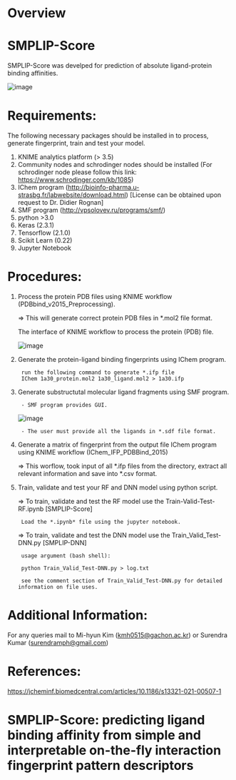 # Overview
# SMPLIP-Score
SMPLIP-Score was develped for prediction of absolute ligand-protein binding affinities.

![image](https://user-images.githubusercontent.com/51576785/120276925-504a8c80-c2ee-11eb-89fd-6b49995b7261.png)


# Requirements:

The following necessary packages should be installed in to process, generate fingerprint, train and test your model.

1. KNIME analytics platform (> 3.5)
2. Community nodes and schrodinger nodes should be installed (For schrodinger node please follow this link: https://www.schrodinger.com/kb/1085)
3. IChem program (http://bioinfo-pharma.u-strasbg.fr/labwebsite/download.html) [License can be obtained upon request to Dr. Didier Rognan]
4. SMF program (http://vpsolovev.ru/programs/smf/)
5. python >3.0
5. Keras (2.3.1)
6. Tensorflow (2.1.0)
7. Scikit Learn (0.22)
7. Jupyter Notebook

# Procedures:

1. Process the protein PDB files using KNIME workflow (PDBbind_v2015_Preprocessing).

   => This will generate correct protein PDB files in *.mol2 file format.
   
   The interface of KNIME workflow to process the protein (PDB) file.
   
   ![image](https://user-images.githubusercontent.com/51576785/120276689-fba71180-c2ed-11eb-8142-6bd865955a29.png)


2. Generate the protein-ligand binding fingerprints using IChem program.

		run the following command to generate *.ifp file
		IChem 1a30_protein.mol2 1a30_ligand.mol2 > 1a30.ifp
 
3. Generate substructutal molecular ligand fragments using SMF program.

	    - SMF program provides GUI.
	![image](https://user-images.githubusercontent.com/51576785/120277987-b4218500-c2ef-11eb-8dee-3477b463e821.png)

	    - The user must provide all the ligands in *.sdf file format.
	
4. Generate a matrix of fingerprint from the output file IChem program using KNIME workflow (IChem_IFP_PDBBind_2015)

   => This worflow, took input of all *.ifp files from the directory, extract all relevant information and save into *.csv format.
	
5. Train, validate and test your RF and DNN model using python script.

   => To train, validate and test the RF model use the Train-Valid-Test-RF.ipynb [SMPLIP-Score]
   
     	Load the *.ipynb* file using the jupyter notebook.
   
   => To train, validate and test the DNN model use the Train_Valid_Test-DNN.py [SMPLIP-DNN]
   
   		usage argument (bash shell):
		
		python Train_Valid_Test-DNN.py > log.txt
		
		see the comment section of Train_Valid_Test-DNN.py for detailed information on file uses.

# Additional Information:

For any queries mail to Mi-hyun Kim (kmh0515@gachon.ac.kr) or Surendra Kumar (surendramph@gmail.com)

# References:

https://jcheminf.biomedcentral.com/articles/10.1186/s13321-021-00507-1

# SMPLIP-Score: predicting ligand binding affinity from simple and interpretable on-the-fly interaction fingerprint pattern descriptors
